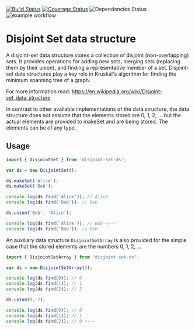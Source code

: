 [![Build Status](https://travis-ci.com/dranidis/disjoint-set-ds.svg?branch=main)](https://travis-ci.com/dranidis/disjoint-set-ds)
[![Coverage Status](https://coveralls.io/repos/github/dranidis/disjoint-set-ds/badge.svg)](https://coveralls.io/github/dranidis/disjoint-set-ds)
![Dependencies Status](https://status.david-dm.org/gh/dranidis/disjoint-set-ds.svg)
![example workflow](https://github.com/dranidis/disjoint-set-ds/actions/workflows/main.yml/badge.svg)

# Disjoint Set data structure

A disjoint-set data structure stores a collection of disjoint (non-overlapping) sets. It provides operations for adding new sets, merging sets (replacing them by their union), and finding a representative member of a set. Disjoint-set data structures play a key role in Kruskal's algorithm for finding the minimum spanning tree of a graph. 

For more information read: https://en.wikipedia.org/wiki/Disjoint-set_data_structure


In contrast to other available implementations of the data structure, the data structure does not assume that the elements stored are 0, 1, 2, ... but the actual elements are provided to makeSet and are being stored. The elements can be of any type.

## Usage

```javascript
import { DisjointSet } from 'disjoint-set-ds';

var ds = new DisjointSet();

ds.makeSet('Alice');
ds.makeSet('Bob');

console.log(ds.find('Alice')); // Alice
console.log(ds.find('Bob')); // Bob

ds.union('Bob', 'Alice');

console.log(ds.find('Alice')); // Bob <---
console.log(ds.find('Bob')); // Bob
```

An auxiliary data structure ```DisjointSetArray``` is also provided for the simple case that the stored elements are the numbers 0, 1, 2, ...

```javascript
import { DisjointSetArray } from "disjoint-set-ds";

var ds = new DisjointSetArray(3);

console.log(ds.find(0)); // 0
console.log(ds.find(1)); // 1
console.log(ds.find(2)); // 2

ds.union(0, 2);

console.log(ds.find(0)); // 0
console.log(ds.find(1)); // 1
console.log(ds.find(2)); // 0 <---
```
